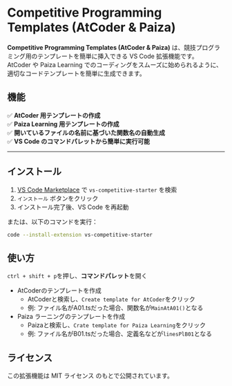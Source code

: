 # Competitive Programming Templates (AtCoder & Paiza)

**Competitive Programming Templates (AtCoder & Paiza)** は、競技プログラミング用のテンプレートを簡単に挿入できる VS Code 拡張機能です。  
AtCoder や Paiza Learning でのコーディングをスムーズに始められるように、適切なコードテンプレートを簡単に生成できます。

## 機能

✅ **AtCoder 用テンプレートの作成**  
✅ **Paiza Learning 用テンプレートの作成**  
✅ **開いているファイルの名前に基づいた関数名の自動生成**  
✅ **VS Code のコマンドパレットから簡単に実行可能**  

---

## インストール

1. [VS Code Marketplace](https://marketplace.visualstudio.com/) で `vs-competitive-starter` を検索
2. `インストール` ボタンをクリック
3. インストール完了後、VS Code を再起動

または、以下のコマンドを実行：
```sh
code --install-extension vs-competitive-starter
```

## 使い方
```ctrl + shift + p```を押し、**コマンドパレット**を開く
 - AtCoderのテンプレートを作成
    - AtCoderと検索し、```Create template for AtCoder```をクリック
    - 例: ファイル名がA01.tsだった場合、関数名が```MainAtA01()```となる
 - Paiza ラーニングのテンプレートを作成
    - Paizaと検索し、```Crate template for Paiza Learning```をクリック
    - 例: ファイル名がB01.tsだった場合、定義名などが```linesPlB01```となる 

## ライセンス
この拡張機能は MIT ライセンス のもとで公開されています。
